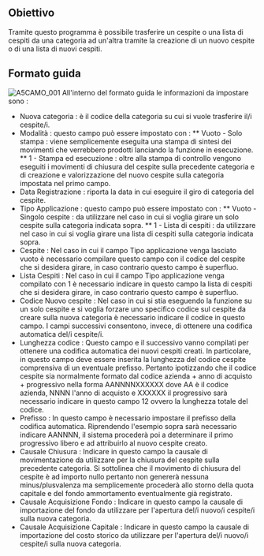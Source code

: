 ## Obiettivo

 Tramite questo programma è possibile trasferire un cespite o una lista di cespiti da una categoria ad un'altra tramite la creazione di un nuovo cespite o di una lista di nuovi cespiti.

## Formato guida

![A5CAMO_001](http://localhost:3000/immagini/MBDOC_OGG-P_A5UT15A/A5CAMO_001.png)
All'interno del formato guida le informazioni da impostare sono : 

 * Nuova categoria :  è il codice della categoria su cui si vuole trasferire il/i cespite/i.
 * Modalità :  questo campo può essere impostato con : 
 ** Vuoto - Solo stampa :  viene semplicemente eseguita una stampa di sintesi dei movimenti che verrebbero prodotti lanciando la funzione in esecuzione.
 ** 1 - Stampa ed esecuzione :  oltre alla stampa di controllo vengono eseguiti i movimenti di chiusura del cespite sulla precedente categoria e di creazione e valorizzazione del nuovo cespite sulla categoria impostata nel primo campo.
 * Data Registrazione :  riporta la data in cui eseguire il giro di categoria del cespite.
 * Tipo Applicazione :  questo campo può essere impostato con : 
 ** Vuoto - Singolo cespite :  da utilizzare nel caso in cui si voglia girare un solo cespite sulla categoria indicata sopra.
 **  1 - Lista di cespiti :  da utilizzare nel caso in cui si voglia girare una lista di cespiti sulla categoria indicata sopra.
 * Cespite :  Nel caso in cui il campo Tipo applicazione venga lasciato vuoto è necessario compilare questo campo con il codice del cespite che si desidera girare, in caso contrario questo campo è superfluo.
 * Lista Cespiti :  Nel caso in cui il campo Tipo applicazione venga compilato con 1 è necessario indicare in questo campo la lista di cespiti che si desidera girare, in caso contrario questo campo è superfluo.
 * Codice Nuovo cespite :  Nel caso in cui si stia eseguendo la funzione su un solo cespite e si voglia forzare uno specifico codice sul cespite da creare sulla nuova categoria è necessario indicare il codice in questo campo. I campi successivi consentono, invece, di ottenere una codifica automatica del/i cespite/i.
 * Lunghezza codice :  Questo campo e il successivo vanno compilati per ottenere una codifica automatica dei nuovi cespiti creati. In particolare, in questo campo deve essere inserita la lunghezza del codice cespite comprensiva di un eventuale prefisso. Pertanto ipotizzando che il codice cespite sia normalmente formato dal codice azienda + anno di acquisto  + progressivo nella forma AANNNNXXXXXX dove AA è il codice azienda, NNNN l'anno di acquisto e XXXXXX il progressivo sarà necessario indicare in questo campo 12 ovvero la lunghezza totale del codice.
 * Prefisso :  In questo campo è necessario impostare il prefisso della codifica automatica. Riprendendo l'esempio sopra sarà necessario indicare AANNNN, il sistema procederà poi a determinare il primo progressivo libero e ad attribuirlo al nuovo cespite creato.
 * Causale Chiusura :  Indicare in questo campo la causale di movimentazione da utilizzare per la chiusura del cespite sulla precedente categoria. Si sottolinea che il movimento di chiusura del cespite è ad importo nullo pertanto non genererà nessuna minus/plusvalenza ma semplicemente procederà allo storno della quota capitale e del fondo ammortamento eventualmente già registrato.
 * Causale Acquisizione Fondo :  Indicare in questo campo la causale di importazione del fondo da utilizzare per l'apertura del/i nuovo/i cespite/i sulla nuova categoria.
 * Causale Acquisizione Capitale :  Indicare in questo campo la causale di importazione del costo storico da utilizzare per l'apertura del/i nuovo/i cespite/i sulla nuova categoria.



